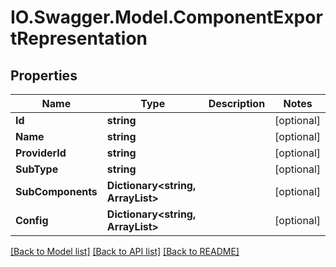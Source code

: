 # IO.Swagger.Model.ComponentExportRepresentation
## Properties

Name | Type | Description | Notes
------------ | ------------- | ------------- | -------------
**Id** | **string** |  | [optional] 
**Name** | **string** |  | [optional] 
**ProviderId** | **string** |  | [optional] 
**SubType** | **string** |  | [optional] 
**SubComponents** | **Dictionary&lt;string, ArrayList&gt;** |  | [optional] 
**Config** | **Dictionary&lt;string, ArrayList&gt;** |  | [optional] 

[[Back to Model list]](../README.md#documentation-for-models) [[Back to API list]](../README.md#documentation-for-api-endpoints) [[Back to README]](../README.md)

